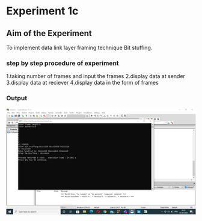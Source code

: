 # Experiment 1c

## Aim of the Experiment
To implement data link layer framing technique Bit stuffing.

### step by step procedure of experiment
1.taking number of frames and input the frames
2.display data at sender
3.display data at reciever
4.display data in the form of frames

### Output
![Output](bitstuff.png)
